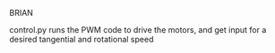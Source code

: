BRIAN

control.py runs the PWM code to drive the motors, and get input for a desired tangential and rotational speed